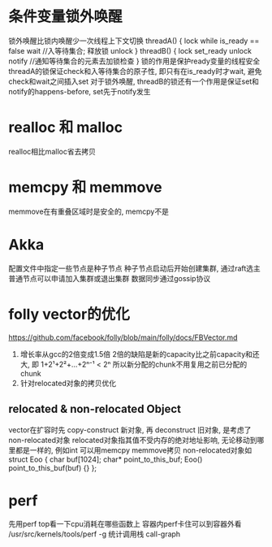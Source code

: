 # 条件变量锁外唤醒
锁外唤醒比锁内唤醒少一次线程上下文切换
threadA() {
  lock
  while is_ready == false
    wait  //入等待集合; 释放锁
  unlock
}
threadB() {
  lock
  set_ready
  unlock
  notify  //通知等待集合的元素去加锁检查
}
锁的作用是保护ready变量的线程安全
threadA的锁保证check和入等待集合的原子性, 即只有在is_ready时才wait, 避免check和wait之间插入set
对于锁外唤醒, threadB的锁还有一个作用是保证set和notify的happens-before, set先于notify发生

# realloc 和 malloc
realloc相比malloc省去拷贝

# memcpy 和 memmove
memmove在有重叠区域时是安全的, memcpy不是

# Akka
配置文件中指定一些节点是种子节点
种子节点启动后开始创建集群, 通过raft选主
普通节点可以申请加入集群或退出集群
数据同步通过gossip协议

# folly vector的优化
https://github.com/facebook/folly/blob/main/folly/docs/FBVector.md
1. 增长率从gcc的2倍变成1.5倍
    2倍的缺陷是新的capacity比之前capacity和还大, 即 1+2¹+2²+…+2ⁿ⁻¹ < 2ⁿ
    所以新分配的chunk不用复用之前已分配的chunk
2. 针对relocated对象的拷贝优化
## relocated & non-relocated Object
vector在扩容时先 copy-construct 新对象, 再 deconstruct 旧对象, 是考虑了non-relocated对象
relocated对象指其值不受内存的绝对地址影响, 无论移动到哪里都是一样的, 例如int 可以用memcpy memmove拷贝
non-relocated对象如
struct Eoo {
  char buf[1024];
  char* point_to_this_buf;
  Eoo() point_to_this_buf(buf) {}
};

# perf
先用perf top看一下cpu消耗在哪些函数上
容器内perf卡住可以到容器外看
/usr/src/kernels/tools/perf
-g 统计调用栈 call-graph
